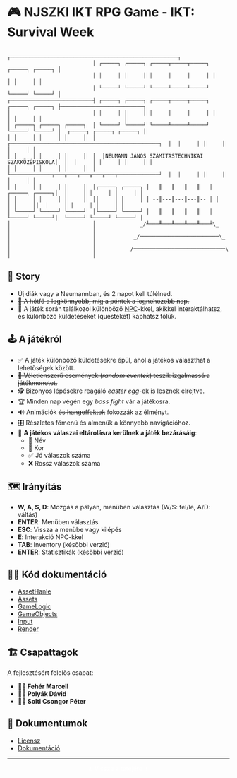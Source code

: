 # 🎮 NJSZKI IKT RPG Game - IKT: Survival Week

```
                           ┌─────────────────────────────────────────────────────┐
                           │ ┌─────┐ ┌─────┐ ┌─────┬─────┬─────┐ ┌─────┐ ┌─────┐ │
                           │ │     │ │     │ │     │     │     │ │     │ │     │ │
                           │ └─────┘ └─────┘ └─────┴─────┴─────┘ └─────┘ └─────┘ │
┌──────────────────────────┤ ┌─────┐ ┌─────┐ ┌─────┬─────┬─────┐ ┌─────┐ ┌─────┐ ├──────────────────────────┐
│                          │ │     │ │     │ │     │     │     │ │     │ │     │ │                          │
│ ┌─────┐ ┌─────┐ ┌─────┐  │ └─────┘ └─────┘ └─────┴─────┴─────┘ └─────┘ └─────┘ │  ┌─────┐ ┌─────┐ ┌─────┐ │
│ │     │ │     │ │     │  │  ┌───────────────────────────────────────────────┐  │  │     │ │     │ │     │ │
│ │     │ │     │ │     │  │  │NEUMANN JÁNOS SZÁMITÁSTECHNIKAI SZAKKÖZÉPISKOLA│  │  │     │ │     │ │     │ │
│ │     │ │     │ │     │  │  └─────────────┬───╥───╥───╥───╥───┬─────────────┘  │  │     │ │     │ │     │ │
│ │     │ │     │ │     │  │┌─────┐ ┌─────┐ │   ║   ║   ║   ║   │ ┌─────┐ ┌─────┐│  │     │ │     │ │     │ │
│ │     │ │     │ │     │  ││     │ │     │ │ --║---║---║---║-- │ │     │ │     ││  │     │ │     │ │     │ │
│ └─────┘ └─────┘ └─────┘  │└─────┘ └─────┘ │   ║   ║   ║   ║   │ └─────┘ └─────┘│  └─────┘ └─────┘ └─────┘ │
│                          │              _/┴───╨───╨───╨───╨───┴\_              │                          │
│                          │            _/─────────────────────────\_            │                          │
│                          │           /─────────────────────────────\           │                          │
```

## 📖 Story
- Új diák vagy a Neumannban, és 2 napot kell túlélned.
- ~~📅 A hétfő a legkönnyebb, míg a péntek a legnehezebb nap.~~
- 🤝 A játék során találkozol különböző [NPC](#npc-k)-kkel, akikkel interaktálhatsz, és különböző küldetéseket (questeket) kaphatsz tőlük.

## 🕹️ A játékról
- ✅ A játék különböző küldetésekre épül, ahol a játékos választhat a lehetőségek között.
- ~~🎲 Véletlenszerű események (*random eventek*) teszik izgalmassá a játékmenetet.~~
- 🕵️ Bizonyos lépésekre reagáló *easter egg*-ek is lesznek elrejtve.
- 🏆 Minden nap végén egy *boss fight* vár a játékosra.
- 🔊 Animációk ~~és hangeffektek~~ fokozzák az élményt.
- 🎛️ Részletes főmenü és almenük a könnyebb navigációhoz.
- 💾 **A játékos válaszai eltárolásra kerülnek a játék bezárásáig**:
  - 📝 Név
  - 🎂 Kor
  - ✅ Jó válaszok száma
  - ❌ Rossz válaszok száma

## 🗺️ Irányítás
- **W, A, S, D**: Mozgás a pályán, menüben választás (W/S: fel/le, A/D: váltás)
- **ENTER**: Menüben választás
- **ESC**: Vissza a menübe vagy kilépés
- **E**: Interakció NPC-kkel
- **TAB**: Inventory (későbbi verzió)
- **ENTER**: Statisztikák (későbbi verzió)

## 🧑‍💻 Kód dokumentáció
- [AssetHanle](RPG-GAME/AssetHandleLib/README.md)
- [Assets](RPG-GAME/AssetsLib/README.md)
- [GameLogic](RPG-GAME/GameLogicLib/README.md)
- [GameObjects](RPG-GAME/GameObjectsLib/README.md)
- [Input](RPG-GAME/InputLib/README.md)
- [Render](RPG-GAME/RenderLib/README.md)

## 🏗️ Csapattagok
A fejlesztésért felelős csapat:

- **👨‍💻 Fehér Marcell**
- **👨‍💻 Polyák Dávid**
- **👨‍💻 Solti Csongor Péter**

## 🔗 Dokumentumok
* [Licensz](LICENSE)
* [Dokumentáció](DOCS/Dokumentacio.docx)

---

<div align="center">
    <a href="#top" style="color: white; text-decoration: none;">🔝 Vissza a tetejére 🔝</a>
</div>
